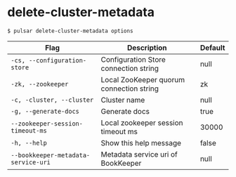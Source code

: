 # delete-cluster-metadata



```shell
$ pulsar delete-cluster-metadata options
```

|Flag|Description|Default|
|---|---|---|
| `-cs, --configuration-store` | Configuration Store connection string|null|
| `-zk, --zookeeper` | Local ZooKeeper quorum connection string|zk|
| `-c, -cluster, --cluster` | Cluster name|null|
| `-g, --generate-docs` | Generate docs|true|
| `--zookeeper-session-timeout-ms` | Local zookeeper session timeout ms|30000|
| `-h, --help` | Show this help message|false|
| `--bookkeeper-metadata-service-uri` | Metadata service uri of BookKeeper|null|

